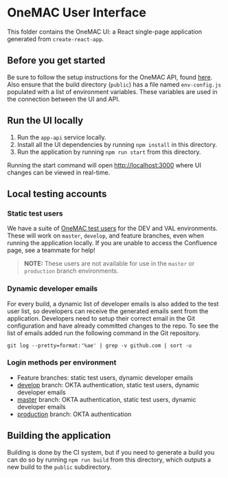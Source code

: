 # OneMAC User Interface

This folder contains the OneMAC UI: a React single-page application generated from `create-react-app`.

## Before you get started

Be sure to follow the setup instructions for the OneMAC API, found [here](https://github.com/Enterprise-CMCS/macpro-onemac/blob/develop/services/app-api/README.md). Also ensure that the build directory (`public`) has a file named `env-config.js` populated with a list of environment variables. These variables are used in the connection between the UI and API.

## Run the UI locally

1. Run the `app-api` service locally.
2. Install all the UI dependencies by running `npm install` in this directory.
3. Run the application by running `npm run start` from this directory.

Running the start command will open [http://localhost:3000](http://localhost:3000) where UI changes can be viewed in real-time.

## Local testing accounts

### Static test users

We have a suite of [OneMAC test users](https://qmacbis.atlassian.net/wiki/spaces/MACPRO/pages/2446852097/oneMAC+Test+Users) for the DEV and VAL environments. These will work on `master`, `develop`, and feature branches, even when running the application locally. If you are unable to access the Confluence page, see a teammate for help!

> **NOTE:** These users are not available for use in the `master` or `production` branch environments.

### Dynamic developer emails

For every build, a dynamic list of developer emails is also added to the test user list, so developers can receive the generated emails sent from the application. Developers need to setup their correct email in the Git configuration and have already committed changes to the repo. To see the list of emails added run the following command in the Git repository.

```
git log --pretty=format:'%ae' | grep -v github.com | sort -u
```

### Login methods per environment

- Feature branches: static test users, dynamic developer emails
- [develop](https://github.com/Enterprise-CMCS/macpro-onemac/tree/develop) branch: OKTA authentication, static test users, dynamic developer emails
- [master](https://github.com/Enterprise-CMCS/macpro-onemac/tree/master) branch: OKTA authentication, static test users, dynamic developer emails
- [production](https://github.com/Enterprise-CMCS/macpro-onemac/tree/production) branch: OKTA authentication

## Building the application

Building is done by the CI system, but if you need to generate a build you can do so by running `npm run build` from this directory, which outputs a new build to the `public` subdirectory.
